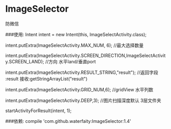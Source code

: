 # ImageSelector
防微信

###使用:
Intent intent = new Intent(this, ImageSelectActivity.class);

intent.putExtra(ImageSelectActivity.MAX_NUM, 6); //最大选择数量

intent.putExtra(ImageSelectActivity.SCREEN_DIRECTION,ImageSelectActivity.SCREEN_LAND); //方向 水平land/垂直port

intent.putExtra(ImageSelectActivity.RESULT_STRING,"result"); //返回字段 :result 接收:getStringArrayList("result")

intent.putExtra(ImageSelectActivity.GRID_NUM,6); //gridView 水平列数

intent.putExtra(ImageSelectActivity.DEEP,3); //图片扫描深度默认 3层文件夹

startActivityForResult(intent, 1);

###依赖:
compile 'com.github.waterfaity:ImageSelector:1.4'

